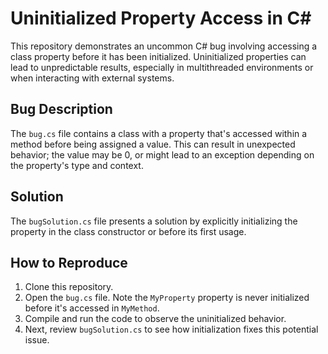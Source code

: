 # Uninitialized Property Access in C#

This repository demonstrates an uncommon C# bug involving accessing a class property before it has been initialized.  Uninitialized properties can lead to unpredictable results, especially in multithreaded environments or when interacting with external systems.

## Bug Description
The `bug.cs` file contains a class with a property that's accessed within a method before being assigned a value. This can result in unexpected behavior; the value may be 0, or might lead to an exception depending on the property's type and context.

## Solution
The `bugSolution.cs` file presents a solution by explicitly initializing the property in the class constructor or before its first usage.

## How to Reproduce
1. Clone this repository.
2. Open the `bug.cs` file. Note the `MyProperty` property is never initialized before it's accessed in `MyMethod`. 
3. Compile and run the code to observe the uninitialized behavior. 
4. Next, review `bugSolution.cs` to see how initialization fixes this potential issue.